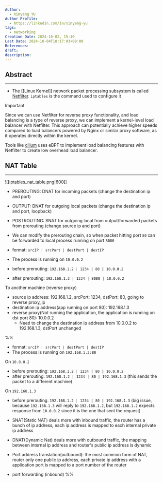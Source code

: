 ```yaml
---
Author:
  - Xinyang YU
Author Profile:
  - https://linkedin.com/in/xinyang-yu
tags:
  - networking
Creation Date: 2024-10-02, 15:10
Last Date: 2024-10-04T18:17:03+08:00
References: 
draft: 
description: 
---
```

## Abstract
---
- The [[Linux Kernel]] network packet processing subsystem is called [Netfilter](https://www.netfilter.org/). `iptables` is the command used to configure it

>[!important]
> Since we can use Netfilter for reverse proxy functionality, and load balancing is a type of reverse proxy, we can implement a kernel-level load balancer with Netfilter. This approach can potentially achieve higher speeds compared to load balancers powered by Nginx or similar proxy software, as it operates directly within the kernel.
> 
> Tools like [cilium](https://cilium.io/use-cases/load-balancer) uses eBPF to implement load balancing features with Netfilter to create low overhead load balancer.

## NAT Table
---
![[iptables_nat_table.png|600]]

- PREROUTING: DNAT for incoming packets (change the destination ip and port)
- OUTPUT: DNAT for outgoing local packets (change the destination ip and port, loopback)
- POSTROUTING: SNAT for outgoing local from output/forwarded packets from prerouting (change source ip and port)

- We can modify the prerouting chain, so when packet hitting port `80` can be forwarded to local process running on port `8080`
- format: `srcIP | srcPort | destPort | destIP` 
- The process is running on `10.0.0.2`
- before prerouting: `192.168.1.2 | 1234 | 80 | 10.0.0.2` 
- after prerouting: `192.168.1.2 | 1234 | 8080 | 10.0.0.2` 

To another machine (reverse proxy)
- source ip address: 192.168.1.2, srcPort: 1234, dstPort: 80, going to reverse proxy_ip
- destination ip address(app running on port 80): 192.168.1.3
- reverse proxy(Not running the application, the application is running on dst port 80): 10.0.0.2
	- Need to change the destination ip address from 10.0.0.2 to 192.168.1.3, dstPort unchanged


%% 


- format: `srcIP | srcPort | destPort | destIP` 
- The process is running on `192.168.1.3:80`

On `10.0.0.2`
- before prerouting: `192.168.1.2 | 1234 | 80 | 10.0.0.2` 
- after prerouting: `192.168.1.2 | 1234 | 80 | 192.168.1.3` (this sends the packet to a different machine)

On `192.168.1.3`
- before prerouting: `192.168.1.2 | 1234 | 80 | 192.168.1.3` (big issue, because `192.168.1.3` will reply to `192.168.1.2`, but `192.168.1.2` expects response from `10.0.0.2` since it is the one that sent the request)



- SNAT(Static NAT) deals more with inbound traffic, the router has a bunch of ip address, each ip address is mapped to each internal private ip address
- DNAT(Dynamic Nat) deals more with outbound traffic, the mapping between internal ip address and router's public ip address is dynamic 
- Port address translation(outbound): the most common form of NAT, router only one public ip address, each private ip address with a application port is mapped to a port number of the router
- port forwarding (inbound) %%



